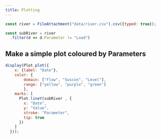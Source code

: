```yaml
---
title: Plotting
---
```


```js
const river = FileAttachment("data/river.csv").csv({typed: true});
```

```js
const subRiver = river
  .filter(d => d.Parameter != "Load")
```

## Make a simple plot coloured by Parameters

```js
display(Plot.plot({
    x: {label: "Date"},
    color: {
        domain: ["Flow", "Suscon", "Level"],
        range: ["yellow", "purple", "green"]
        },
    marks: [
      Plot.lineY(subRiver , {
        x: "Date",
        y: "Value",
        stroke: "Parameter",
        tip: true
      })
    ]
  }));
```
